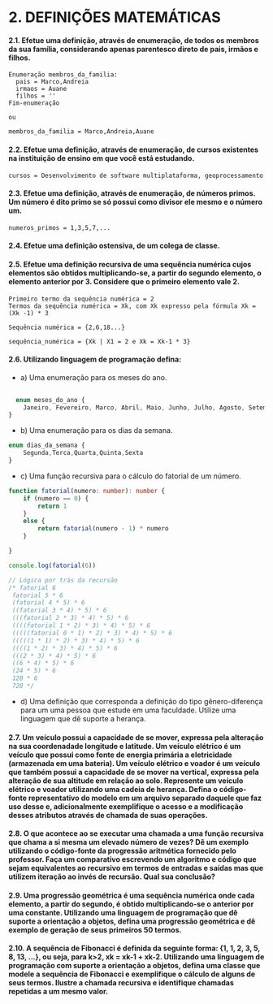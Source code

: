 # 2. DEFINIÇÕES MATEMÁTICAS
#### 2.1. Efetue uma definição, através de enumeração, de todos os membros da sua família, considerando apenas parentesco direto de pais, irmãos e filhos.
```
Enumeração membros_da_familia:
  pais = Marco,Andreia
  irmaos = Auane
  filhos = ''
Fim-enumeração

ou

membros_da_familia = Marco,Andreia,Auane
```
#### 2.2. Efetue uma definição, através de enumeração, de cursos existentes na instituição de ensino em que você está estudando.
```
cursos = Desenvolvimento de software multiplataforma, geoprocessamento
```
#### 2.3. Efetue uma definição, através de enumeração, de números primos. Um número é dito primo se só possui como divisor ele mesmo e o número um.
```
numeros_primos = 1,3,5,7,...
```
#### 2.4. Efetue uma definição ostensiva, de um colega de classe.
#### 2.5. Efetue uma definição recursiva de uma sequência numérica cujos elementos são obtidos multiplicando-se, a partir do segundo elemento, o elemento anterior por 3. Considere que o primeiro elemento vale 2.
```
Primeiro termo da sequência numérica = 2
Termos da sequência numérica = Xk, com Xk expresso pela fórmula Xk = (Xk -1) * 3

Sequência numérica = {2,6,18...}

sequência_numérica = {Xk | X1 = 2 e Xk = Xk-1 * 3}
```
#### 2.6. Utilizando linguagem de programação defina:
- a) Uma enumeração para os meses do ano.
```ts
  
  enum meses_do_ano {
    Janeiro, Fevereiro, Marco, Abril, Maio, Junho, Julho, Agosto, Setembro, Outubro, Novembro, Dezembro
}
```

- b) Uma enumeração para os dias da semana.
```ts
enum dias_da_semana {
    Segunda,Terca,Quarta,Quinta,Sexta
}
```
- c) Uma função recursiva para o cálculo do fatorial de um número.
```ts
function fatorial(numero: number): number {
    if (numero == 0) {
        return 1
    }
    else {
        return fatorial(numero - 1) * numero
    }

}

console.log(fatorial(6))

// Lógica por trás da recursão
/* fatorial 6
 fatorial 5 * 6
 (fatorial 4 * 5) * 6
 ((fatorial 3 * 4) * 5) * 6
 (((fatorial 2 * 3) * 4) * 5) * 6
 ((((fatorial 1 * 2) * 3) * 4) * 5) * 6
 (((((fatorial 0 * 1) * 2) * 3) * 4) * 5) * 6
 (((((1 * 1) * 2) * 3) * 4) * 5) * 6
 ((((1 * 2) * 3) * 4) * 5) * 6
 (((2 * 3) * 4) * 5) * 6
 ((6 * 4) * 5) * 6
 (24 * 5) * 6
 120 * 6
 720 */
```
- d) Uma definição que corresponda a definição do tipo gênero-diferença para um uma pessoa que estude em uma faculdade. Utilize uma linguagem que dê suporte a herança.
#### 2.7. Um veículo possui a capacidade de se mover, expressa pela alteração na sua coordenadade longitude e latitude. Um veículo elétrico é um veículo que possui como fonte de energia primária a eletricidade (armazenada em uma bateria). Um veículo elétrico e voador é um veículo que também possui a capacidade de se mover na vertical, expressa pela alteração de sua altitude em relação ao solo. Represente um veículo elétrico e voador utilizando uma cadeia de herança. Defina o código-fonte representativo do modelo em um arquivo separado daquele que faz uso desse e, adicionalmente exemplifique o acesso e a modificação desses atributos através de chamada de suas operações.
#### 2.8. O que acontece ao se executar uma chamada a uma função recursiva que chama a si mesma um elevado número de vezes? Dê um exemplo utilizando o código-fonte da progressão aritmética fornecido pelo professor. Faça um comparativo escrevendo um algoritmo e código que sejam equivalentes ao recursivo em termos de entradas e saídas mas que utilizem iteração ao invés de recursão. Qual sua conclusão?
#### 2.9. Uma progressão geométrica é uma sequência numérica onde cada elemento, a partir do segundo, é obtido multiplicando-se o anterior por uma constante. Utilizando uma linguagem de programação que dê suporte a orientação a objetos, defina uma progressão geométrica e dê exemplo de geração de seus primeiros 50 termos.
#### 2.10. A sequência de Fibonacci é definida da seguinte forma: {1, 1, 2, 3, 5, 8, 13, ...}, ou seja, para k>2, xk = xk-1 + xk-2. Utilizando uma linguagem de programação com suporte a orientação a objetos, defina uma classe que modele a sequência de Fibonacci e exemplifique o cálculo de alguns de seus termos. Ilustre a chamada recursiva e identifique chamadas repetidas a um mesmo valor.
